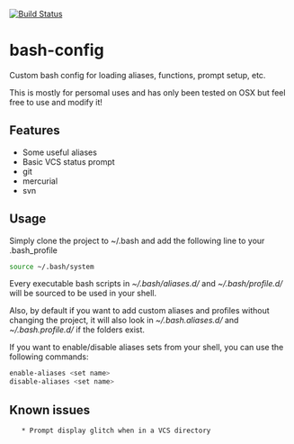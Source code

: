 [![Build Status](https://travis-ci.org/mcourtois/bash-config.svg?branch=master)](https://travis-ci.org/mcourtois/bash-config)

bash-config
===========

Custom bash config for loading aliases, functions, prompt setup, etc.

This is mostly for persomal uses and has only been tested on OSX but feel free to use and modify it!


Features
--------

* Some useful aliases
* Basic VCS status prompt
 * git
  * mercurial
   * svn

   Usage
   -----

   Simply clone the project to ~/.bash and add the following line to your .bash_profile

   ```bash
   source ~/.bash/system
   ```

   Every executable bash scripts in *~/.bash/aliases.d/* and *~/.bash/profile.d/* will be sourced to be used in your shell.

   Also, by default if you want to add custom aliases and profiles without changing the project, it will also look in 
   *~/.bash.aliases.d/* and *~/.bash.profile.d/* if the folders exist.

   If you want to enable/disable aliases sets from your shell, you can use the following commands:

   ```bash
   enable-aliases <set name>
   disable-aliases <set name>
   ```

   Known issues
   ------------

       * Prompt display glitch when in a VCS directory
